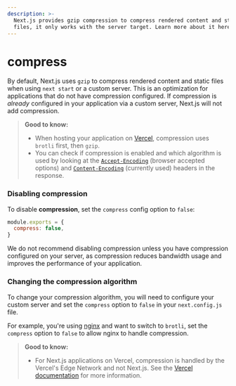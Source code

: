 ```yaml
---
description: >-
  Next.js provides gzip compression to compress rendered content and static
  files, it only works with the server target. Learn more about it here.
---
```


# compress

By default, Next.js uses `gzip` to compress rendered content and static files when using `next start` or a custom server. This is an optimization for applications that do not have compression configured. If compression is _already_ configured in your application via a custom server, Next.js will not add compression.

> **Good to know:**
>
> * When hosting your application on [Vercel](https://vercel.com/docs/edge-network/compression), compression uses `brotli` first, then `gzip`.
> * You can check if compression is enabled and which algorithm is used by looking at the [`Accept-Encoding`](https://developer.mozilla.org/en-US/docs/Web/HTTP/Headers/Accept-Encoding) (browser accepted options) and [`Content-Encoding`](https://developer.mozilla.org/en-US/docs/Web/HTTP/Headers/Content-Encoding) (currently used) headers in the response.

### Disabling compression

To disable **compression**, set the `compress` config option to `false`:

```js
module.exports = {
  compress: false,
}
```

We do not recommend disabling compression unless you have compression configured on your server, as compression reduces bandwidth usage and improves the performance of your application.

### Changing the compression algorithm

To change your compression algorithm, you will need to configure your custom server and set the `compress` option to `false` in your `next.config.js` file.

For example, you're using [nginx](https://nginx.org/) and want to switch to `brotli`, set the `compress` option to `false` to allow nginx to handle compression.

> **Good to know:**
>
> * For Next.js applications on Vercel, compression is handled by the Vercel's Edge Network and not Next.js. See the [Vercel documentation](https://vercel.com/docs/edge-network/compression) for more information.
